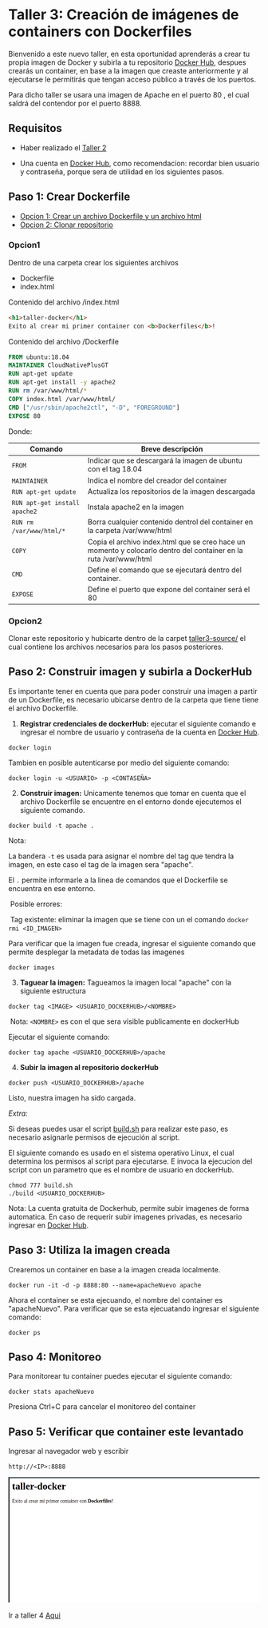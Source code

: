 # Taller 3: Creación de imágenes de containers con Dockerfiles  
Bienvenido a este nuevo taller, en esta oportunidad aprenderás a crear tu propia imagen de Docker y subirla a tu repositorio [Docker Hub](https://hub.docker.com/), despues crearás un container, en base a la imagen que creaste anteriormente y al ejecutarse le permitirás que tengan acceso público a través de los puertos. 

Para dicho taller se usara una imagen de Apache en el puerto 80 , el cual saldrá del contendor por el puerto 8888. 

## Requisitos
- Haber realizado el [Taller 2](taller2-acceso-puertos.md)

- Una cuenta en [Docker Hub](https://hub.docker.com/), como recomendacion: recordar bien usuario y contraseña, porque sera de utilidad en los siguientes pasos.

  

## Paso 1: Crear Dockerfile

- [Opcion 1: Crear un archivo Dockerfile y un archivo html](#Opcion1)
- [Opcion 2: Clonar repositorio](#Opcion2)

### Opcion1  

Dentro de una carpeta crear los siguientes archivos

- Dockerfile
- index.html

Contenido del archivo /index.html

```html
<h1>taller-docker</h1>
Exito al crear mi primer container con <b>Dockerfiles</b>!
```

Contenido del archivo /Dockerfile

```dockerfile
FROM ubuntu:18.04
MAINTAINER CloudNativePlusGT
RUN apt-get update
RUN apt-get install -y apache2
RUN rm /var/www/html/*
COPY index.html /var/www/html/
CMD ["/usr/sbin/apache2ctl", "-D", "FOREGROUND"]
EXPOSE 80
```

Donde: 

| Comando                           | Breve descripción                                            |
| --------------------------------- | ------------------------------------------------------------ |
| ```FROM```                        | Indicar que se descargará la imagen de ubuntu con el tag 18.04 |
| ```MAINTAINER```                  | Indica el nombre del creador del container                   |
| ```RUN apt-get update```          | Actualiza los repositorios de la imagen descargada           |
| ```RUN apt-get install apache2``` | Instala apache2 en la imagen                                 |
| ```RUN rm /var/www/html/*  ```    | Borra cualquier contenido dentrol del container en la carpeta /var/www/html |
| ```COPY ```                       | Copia el archivo index.html que se creo hace un momento y colocarlo dentro del container en la ruta /var/www/html |
| ```CMD```                         | Define el comando que se ejecutará dentro del container.     |
| ```EXPOSE ```                     | Define el puerto que expone del container será el 80         |



### Opcion2

Clonar este repositorio y hubicarte dentro de la carpet [taller3-source/](taller3-source) el cual contiene los archivos necesarios para los pasos posteriores.




## Paso 2: Construir imagen y subirla a DockerHub
Es importante tener en cuenta que para poder construir una imagen a partir de un Dockerfile, es necesario ubicarse dentro de la carpeta que tiene tiene el archivo Dockerfile.

1. **Registrar credenciales de dockerHub:** ejecutar el siguiente comando e ingresar el nombre de usuario y contraseña de la cuenta en [Docker Hub](https://hub.docker.com/). 

```
docker login 
```

Tambien en posible autenticarse por medio del siguiente comando:


```
docker login -u <USUARIO> -p <CONTASEÑA>
```

2. **Construir imagen:** Unicamente tenemos que tomar en cuenta que el archivo Dockerfile se encuentre en el entorno donde ejecutemos el siguiente comando. 

```
docker build -t apache .
```

Nota:

La bandera ```-t``` es usada para asignar el nombre del tag que tendra la imagen, en este caso el tag de la imagen sera "apache".

El ```.``` permite informarle a la linea de comandos que el Dockerfile se encuentra en ese entorno.

​		Posible errores:

​			Tag existente: eliminar la imagen que se tiene con un el comando ```docker rmi <ID_IMAGEN>``` 

Para verificar que la imagen fue creada, ingresar el siguiente comando que permite desplegar la metadata de todas las imagenes

``` 
docker images 
```

3. **Taguear la imagen:** Tagueamos la imagen local "apache" con la siguiente estructura

```
docker tag <IMAGE> <USUARIO_DOCKERHUB>/<NOMBRE>
```
​	Nota: ```<NOMBRE>``` es con el que sera visible publicamente en dockerHub

Ejecutar el siguiente comando:

```
docker tag apache <USUARIO_DOCKERHUB>/apache
```

4. **Subir la imagen al repositorio dockerHub**

```
docker push <USUARIO_DOCKERHUB>/apache
```

Listo, nuestra imagen ha sido cargada.

*Extra:*

Si deseas puedes usar el script [build.sh](taller3-source/build.sh) para realizar este paso, es necesario asignarle permisos de ejecución al script.

El siguiente comando es usado en el sistema operativo Linux, el cual determina los permisos al script para ejecutarse. E invoca la ejecucion del script con un parametro que es el nombre de usuario en dockerHub.

```
chmod 777 build.sh
./build <USUARIO_DOCKERHUB>
```

Nota: La cuenta gratuita de Dockerhub, permite subir imagenes de forma automatica. En caso de requerir subir imagenes privadas, es necesario ingresar en [Docker Hub](https://hub.docker.com/). 

## Paso 3: Utiliza la imagen creada

Crearemos un container en base a la imagen creada localmente.

```
docker run -it -d -p 8888:80 --name=apacheNuevo apache
```

Ahora el container se esta ejecuando, el nombre del container es "apacheNuevo". Para verificar que se esta ejecuatando ingresar el siguiente comando:

```
docker ps 
```

## Paso 4: Monitoreo
Para monitorear tu container puedes ejecutar el siguiente comando:

```
docker stats apacheNuevo
```
Presiona Ctrl+C para cancelar el monitoreo del container

## Paso 5: Verificar que container este levantado

Ingresar al navegador web y escribir 

```
http://<IP>:8888
```

![Foto](taller3-source/foto_navegador.png)


Ir a taller 4 [Aqui](taller4-docker-compose.md)